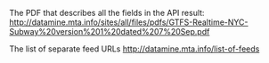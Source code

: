 The PDF that describes all the fields in the API result:
http://datamine.mta.info/sites/all/files/pdfs/GTFS-Realtime-NYC-Subway%20version%201%20dated%207%20Sep.pdf

The list of separate feed URLs http://datamine.mta.info/list-of-feeds